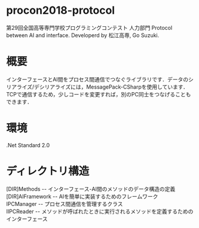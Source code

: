 # procon2018-protocol
第29回全国高等専門学校プログラミングコンテスト 人力部門 Protocol between AI and interface. Developerd by 松江高専, Go Suzuki.

# 概要
インターフェースとAI間をプロセス間通信でつなぐライブラリです．データのシリアライズ/デシリアライズには，MessagePack-CSharpを使用しています．TCPで通信するため，少しコードを変更すれば，別のPC同士をつなげることもできます．  

# 環境
.Net Standard 2.0  

# ディレクトリ構造
\[DIR]Methods -- インターフェース-AI間のメソッドのデータ構造の定義  
\[DIR]AIFramework -- AIを簡単に実装するためのフレームワーク  
IPCManager -- プロセス間通信を管理するクラス  
IIPCReader -- メソッドが呼ばれたときに実行されるメソッドを定義するためのインターフェース  
